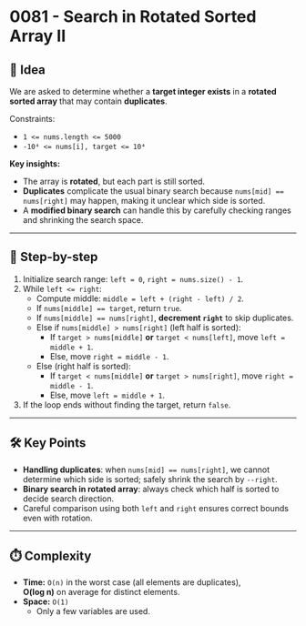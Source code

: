 # 0081 - Search in Rotated Sorted Array II

## 🧠 Idea

We are asked to determine whether a **target integer exists** in a **rotated sorted array** that may contain **duplicates**.  

Constraints:  
- `1 <= nums.length <= 5000`  
- `-10⁴ <= nums[i], target <= 10⁴`  

**Key insights:**  
- The array is **rotated**, but each part is still sorted.  
- **Duplicates** complicate the usual binary search because `nums[mid] == nums[right]` may happen, making it unclear which side is sorted.  
- A **modified binary search** can handle this by carefully checking ranges and shrinking the search space.  

---

## 🔁 Step-by-step

1. Initialize search range: `left = 0`, `right = nums.size() - 1`.  
2. While `left <= right`:  
   - Compute middle: `middle = left + (right - left) / 2`.  
   - If `nums[middle] == target`, return `true`.  
   - If `nums[middle] == nums[right]`, **decrement `right`** to skip duplicates.  
   - Else if `nums[middle] > nums[right]` (left half is sorted):  
     - If `target > nums[middle]` **or** `target < nums[left]`, move `left = middle + 1`.  
     - Else, move `right = middle - 1`.  
   - Else (right half is sorted):  
     - If `target < nums[middle]` **or** `target > nums[right]`, move `right = middle - 1`.  
     - Else, move `left = middle + 1`.  
3. If the loop ends without finding the target, return `false`.  

---

## 🛠️ Key Points

- **Handling duplicates**: when `nums[mid] == nums[right]`, we cannot determine which side is sorted; safely shrink the search by `--right`.  
- **Binary search in rotated array**: always check which half is sorted to decide search direction.  
- Careful comparison using both `left` and `right` ensures correct bounds even with rotation.  

---

## ⏱️ Complexity

- **Time:** `O(n)` in the worst case (all elements are duplicates),  
  **O(log n)** on average for distinct elements.  
- **Space:** `O(1)`  
  - Only a few variables are used.  
